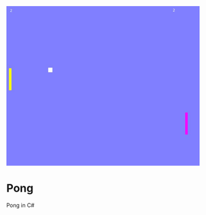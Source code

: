 [![Header](https://github.com/nikimat36/Pong/blob/main/project4.JPG)](https://some-url.dev)
# Pong
Pong in C#
